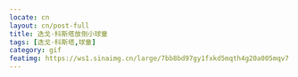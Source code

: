 ```yaml
---
locate: cn
layout: cn/post-full
title: 迭戈·科斯塔放倒小球童
tags: [迭戈·科斯塔,球童]
category: gif
featimg: https://ws1.sinaimg.cn/large/7bb8bd97gy1fxkd5mqth4g20a005mqv7.gif
---
```

